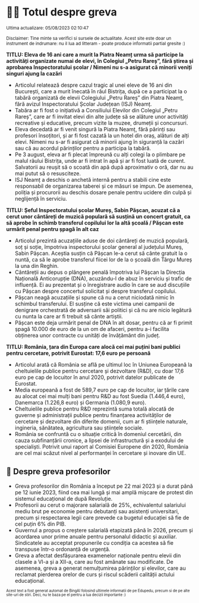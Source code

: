 # 👩‍🏫 Totul despre greva
<sub>Ultima actualizare: 05/08/2023 02:10:47</sub>

<sub>Disclaimer: Tine minte sa verifici si sursele de actualitate. Acest site este doar un instrument de indrumare: nu il lua ad litteram - poate produce informatii partial gresite :)</sub>

**TITLU: Eleva de 16 ani care a murit la Piatra Neamț urma să participe la activități organizate numai de elevi, în Colegiul „Petru Rareș”, fără știrea și aprobarea Inspectoratului școlar / Nimeni nu s-a asigurat că minorii veniți singuri ajung la cazări**
- Articolul relatează despre cazul tragic al unei eleve de 16 ani din București, care a murit înecată în râul Bistrița, după ce a participat la o tabără organizată de elevii Colegiului „Petru Rareș” din Piatra Neamț, fără avizul Inspectoratului Școlar Județean (ISJ) Neamț.
- Tabăra ar fi fost o inițiativă a Consiliului Elevilor din Colegiul „Petru Rareș”, care ar fi invitat elevi din alte județe să se alăture unor activități recreative și educative, precum vizite la muzee, drumeții și concursuri.
- Eleva decedată ar fi venit singură la Piatra Neamț, fără părinți sau profesori însoțitori, și ar fi fost cazată la un hotel din oraș, alături de alți elevi. Nimeni nu s-ar fi asigurat că minorii ajung în siguranță la cazări sau că au acordul părinților pentru a participa la tabără.
- Pe 3 august, eleva ar fi plecat împreună cu alți colegi la o plimbare pe malul râului Bistrița, unde ar fi intrat în apă și ar fi fost luată de curent. Salvatorii au reușit să o scoată din apă după aproximativ o oră, dar nu au mai putut să o resusciteze.
- ISJ Neamț a deschis o anchetă internă pentru a stabili cine este responsabil de organizarea taberei și ce măsuri se impun. De asemenea, poliția și procurorii au deschis dosare penale pentru ucidere din culpă și neglijență în serviciu.

**TITLU: Șeful Inspectoratului școlar Mureș, Sabin Pășcan, acuzat că a cerut unor cântăreți de muzică populară să susțină un concert gratuit, ca să aprobe în schimb transferul copilului lor la altă școală / Pășcan este urmărit penal pentru șpagă în alt caz**
- Articolul prezintă acuzațiile aduse de doi cântăreți de muzică populară, soț și soție, împotriva inspectorului școlar general al județului Mureș, Sabin Pășcan. Aceștia susțin că Pășcan le-a cerut să cânte gratuit la o nuntă, ca să le aprobe transferul fiicei lor de la o școală din Târgu Mureș la una din Reghin.
- Cântăreții au depus o plângere penală împotriva lui Pășcan la Direcția Națională Anticorupție (DNA), acuzându-l de abuz în serviciu și trafic de influență. Ei au prezentat și o înregistrare audio în care se aud discuțiile cu Pășcan despre concertul solicitat și despre transferul copilului.
- Pășcan neagă acuzațiile și spune că nu a cerut niciodată nimic în schimbul transferului. El susține că este victima unei campanii de denigrare orchestrată de adversarii săi politici și că nu are nicio legătură cu nunta la care ar fi trebuit să cânte artiștii.
- Pășcan este deja urmărit penal de DNA în alt dosar, pentru că ar fi primit șpagă 10.000 de euro de la un om de afaceri, pentru a-i facilita obținerea unor contracte cu unități de învățământ din județ.

**TITLU: România, țara din Europa care alocă cei mai puțini bani publici pentru cercetare, potrivit Eurostat: 17,6 euro pe persoană**
- Articolul arată că România se află pe ultimul loc în Uniunea Europeană la cheltuielile publice pentru cercetare și dezvoltare (R&D), cu doar 17,6 euro pe cap de locuitor în anul 2020, potrivit datelor publicate de Eurostat.
- Media europeană a fost de 589,7 euro pe cap de locuitor, iar țările care au alocat cei mai mulți bani pentru R&D au fost Suedia (1.446,4 euro), Danemarca (1.226,8 euro) și Germania (1.080,9 euro).
- Cheltuielile publice pentru R&D reprezintă suma totală alocată de guverne și administrații publice pentru finanțarea activităților de cercetare și dezvoltare din diferite domenii, cum ar fi științele naturale, ingineria, sănătatea, agricultura sau științele sociale.
- România se confruntă cu o situație critică în domeniul cercetării, din cauza subfinanțării cronice, a lipsei de infrastructură și a exodului de specialiști. Potrivit unui raport al Comisiei Europene din 2020, România are cel mai scăzut nivel al performanței în cercetare și inovare din UE.

## 🏫 Despre greva profesorilor
- Greva profesorilor din România a început pe 22 mai 2023 și a durat până pe 12 iunie 2023, fiind cea mai lungă și mai amplă mișcare de protest din sistemul educațional de după Revoluție.
- Profesorii au cerut o majorare salarială de 25%, echivalentul salariului mediu brut pe economie pentru debutanți sau asistenți universitari, precum și respectarea legii care prevede ca bugetul educației să fie de cel puțin 6% din PIB.
- Guvernul a propus o creștere salarială etapizată până în 2026, precum și acordarea unor prime anuale pentru personalul didactic și auxiliar. Sindicatele au acceptat propunerile cu condiția ca acestea să fie transpuse într-o ordonanță de urgență.
- Greva a afectat desfășurarea examenelor naționale pentru elevii din clasele a VI-a și a XII-a, care au fost amânate sau modificate. De asemenea, greva a generat nemulțumirea părinților și elevilor, care au reclamat pierderea orelor de curs și riscul scăderii calității actului educațional.


<sub><sub>Acest text a fost generat automat de BingAI folosind ultimele informatii de pe Edupedu, precum si de pe alte site-uri de stiri. Deci, nu te baza pe el pentru a lua decizii importante :)</sub></sub>